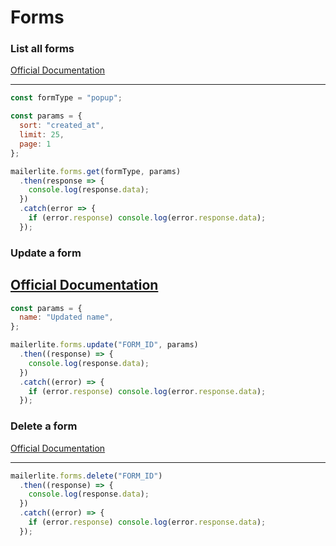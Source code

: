 # Forms

### List all forms

[Official Documentation](https://developers.mailerlite.com/docs/forms.html#list-all-forms)

---
```javascript
const formType = "popup";

const params = {
  sort: "created_at",
  limit: 25,
  page: 1
};

mailerlite.forms.get(formType, params)
  .then(response => {
    console.log(response.data);
  })
  .catch(error => {
    if (error.response) console.log(error.response.data);
  });
```


### Update a form
[Official Documentation](https://developers.mailerlite.com/docs/forms.html#update-a-form)
---

```javascript
const params = {
  name: "Updated name",
};

mailerlite.forms.update("FORM_ID", params)
  .then((response) => {
    console.log(response.data);
  })
  .catch((error) => {
    if (error.response) console.log(error.response.data);
  });
```

### Delete a form

[Official Documentation](https://developers.mailerlite.com/docs/forms.html#delete-a-form)

---

```javascript
mailerlite.forms.delete("FORM_ID")
  .then((response) => {
    console.log(response.data);
  })
  .catch((error) => {
    if (error.response) console.log(error.response.data);
  });
```
